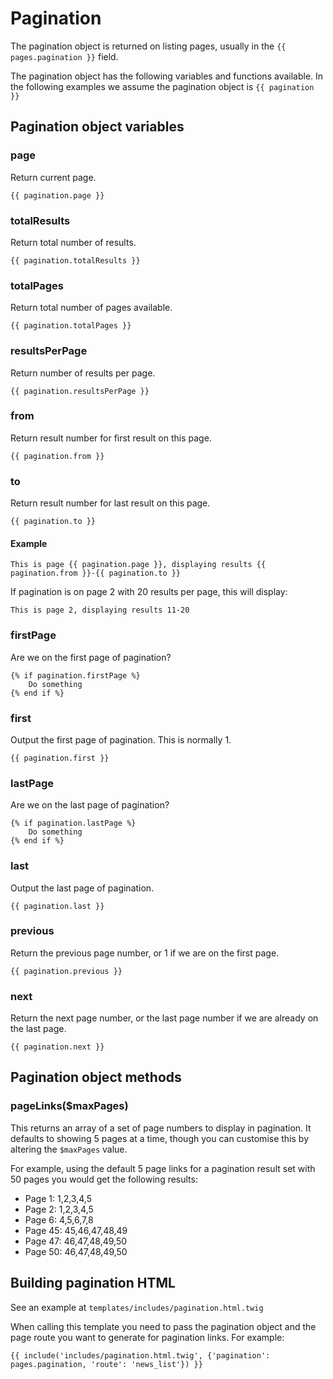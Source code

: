 # Pagination

The pagination object is returned on listing pages, usually in the `{{ pages.pagination }}` field.

The pagination object has the following variables and functions available. In the following examples we assume the 
pagination object is `{{ pagination }}`

## Pagination object variables

### page

Return current page.

```
{{ pagination.page }}
```

### totalResults

Return total number of results.

```
{{ pagination.totalResults }}
```

### totalPages

Return total number of pages available.

```
{{ pagination.totalPages }}
```

### resultsPerPage

Return number of results per page.
 
```
{{ pagination.resultsPerPage }}
```

### from

Return result number for first result on this page.

```
{{ pagination.from }}
```

### to

Return result number for last result on this page.

```
{{ pagination.to }}
```

#### Example

```
This is page {{ pagination.page }}, displaying results {{ pagination.from }}-{{ pagination.to }}
```

If pagination is on page 2 with 20 results per page, this will display: 

```
This is page 2, displaying results 11-20
```

### firstPage

Are we on the first page of pagination?

```
{% if pagination.firstPage %}
    Do something
{% end if %}
```

### first 

Output the first page of pagination. This is normally 1.

```
{{ pagination.first }}
```

### lastPage

Are we on the last page of pagination?

```
{% if pagination.lastPage %}
    Do something
{% end if %}
```

### last

Output the last page of pagination.

```
{{ pagination.last }}
```

### previous

Return the previous page number, or 1 if we are on the first page.

```
{{ pagination.previous }}
```

### next

Return the next page number, or the last page number if we are already on the last page.

```
{{ pagination.next }}
```

## Pagination object methods

### pageLinks($maxPages)

This returns an array of a set of page numbers to display in pagination. It defaults to showing 5 pages at a time, though 
you can customise this by altering the `$maxPages` value.

For example, using the default 5 page links for a pagination result set with 50 pages you would get the following results:

* Page 1: 1,2,3,4,5
* Page 2: 1,2,3,4,5
* Page 6: 4,5,6,7,8
* Page 45: 45,46,47,48,49
* Page 47: 46,47,48,49,50
* Page 50: 46,47,48,49,50

## Building pagination HTML

See an example at `templates/includes/pagination.html.twig`

When calling this template you need to pass the pagination object and the page route you want to generate for pagination 
links. For example:

```
{{ include('includes/pagination.html.twig', {'pagination': pages.pagination, 'route': 'news_list'}) }}
```